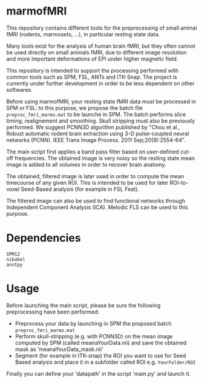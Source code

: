 # marmofMRI

This repository contains different tools for the preprocessing of small animal fMRI (rodents, marmosets, ...), in particular resting state data.

Many tools exist for the analysis of human brain fMRI, but they often cannot be used directly on small animals fMRI, due to different image resolution and more important deformations of EPI under higher magnetic field. 

This repository is intended to support the processing performed with common tools such as SPM, FSL, ANTs and ITK-Snap. The project is currently under further development in order to be less dependent on other softwares. 

Before using marmofMRI, your resting state fMRI data must be processed in SPM or FSL: to this purpose, we propose the batch file `preproc_fmri_marmo.mat` to be launche in SPM. The batch performs slice timing, realignement and smoothing. Skull stripping must also be previously performed. We suggest PCNN3D algorithm published by "Chou et al., Robust automatic rodent brain extraction using 3-D pulse-coupled neural networks (PCNN). IEEE Trans Image Process. 2011 Sep;20(9):2554-64".

The main script first applies a band pass filter based on user-defined cut-off frequencies. The obtained image is very noisy so the resting state mean image is added to all volumes in order to recover brain anatomy. 

The obtained, filtered image is later used in order to compute the mean timecourse of any given ROI. This is intended to be used for later ROI-to-voxel Seed-Based analysis (for example in FSL Feat).

The filtered image can also be used to find functional networks through Independent Component Analysis (ICA). Melodic FLS can be used to this purpose.


# Dependencies

	SPM12
	nibabel
	anstpy

# Usage

Before launching the main script, please be sure the following preprocessing have been performed:

- Preprocess your data by launching in SPM the proposed batch `preproc_fmri_marmo.mat`
- Perform skull-stripping (e.g. with PCNN3D) on the mean image computed by SPM (called meanaYourData.nii) and save the obtained mask as 'meanaYourData_mask.nii'
- Segment (for example in ITK-snap) the ROI you want to use for Seed Based analysis and place it in a subfolder called ROI e.g.  `YourFolder/ROI` 

Finally you can define your 'datapath' in the script 'main.py' and launch it.
